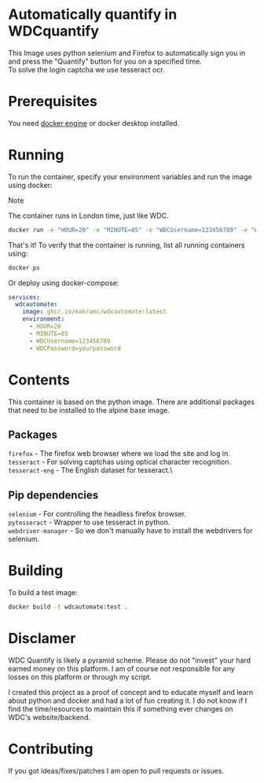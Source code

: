 # Automatically quantify in WDCquantify

This Image uses python selenium and Firefox to automatically sign you in and press the "Quantify" button for you on a specified time.\
To solve the login captcha we use tesseract ocr.

# Prerequisites
You need [docker engine](https://docs.docker.com/engine/install/) or docker desktop installed.

# Running

To run the container, specify your environment variables and run the image using docker:
> [!NOTE]
> The container runs in London time, just like WDC.
```bash
docker run -e "HOUR=20" -e "MINUTE=05" -e "WDCUsername=123456789" -e "WDCPassword=changeme" -d ghcr.io/makramc/wdcautomate:latest
```
That's it! To verify that the container is running, list all running containers using:
```bash
docker ps
```

Or deploy using docker-compose:

```yml
services:
  wdcautomate:
    image: ghcr.io/makramc/wdcautomate:latest
    environment:
      - HOUR=20
      - MINUTE=05
      - WDCUsername=123456789
      - WDCPassword=yourpassword
```

# Contents
This container is based on the python image. There are additional packages that need to be installed to the alpine base image.

## Packages
`firefox` - The firefox web browser where we load the site and log in.\
`tesseract` - For solving captchas using optical character recognition.\
`tesseract-eng` - The English dataset for tesseract.\

## Pip dependencies
`selenium` - For controlling the headless firefox browser.\
`pytesseract` - Wrapper to use tesseract in python.\
`webdriver-manager` - So we don't manually have to install the webdrivers for selenium.

# Building
To build a test image:

```bash
docker build -t wdcautomate:test .
```

# Disclamer
WDC Quantify is likely a pyramid scheme. Please do not "invest" your hard earned money on this platform.
I am of course not responsible for any losses on this platform or through my script.

I created this project as a proof of concept and to educate myself and learn about python and docker and had a lot of fun creating it. I do not know if I find the time/resources to maintain this if something ever changes on WDC's website/backend.

# Contributing
If you got ideas/fixes/patches I am open to pull requests or issues.
